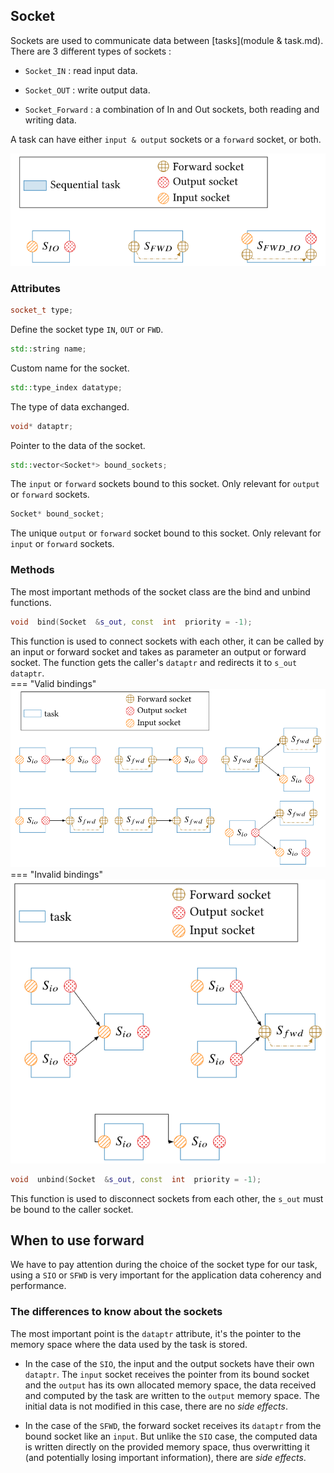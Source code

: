 ## Socket

Sockets are used to communicate data between [tasks](module & task.md). There are 3 different types of sockets :

- `Socket_IN` : read input data.

- `Socket_OUT` : write output data.

- `Socket_Forward` : a combination of In and Out sockets, both reading and writing data.

A task can have either `input & output` sockets or a `forward` socket, or both.

![Task with sockets!](./assets/task_sockets.svg)

### Attributes

```cpp
socket_t type;
```
Define the socket type `IN`, `OUT` or `FWD`.
```cpp
std::string name;
```
Custom name for the socket.
```cpp
std::type_index datatype;
```
The type of data exchanged.
```cpp
void* dataptr;
```
Pointer to the data of the socket.
```cpp
std::vector<Socket*> bound_sockets;
```
The `input` or `forward` sockets bound to this socket. Only relevant for `output` or `forward` sockets.
```cpp
Socket* bound_socket;
```
The unique `output` or `forward` socket bound to this socket. Only relevant for `input` or `forward` sockets.
### Methods
The most important methods of the socket class are the bind and unbind functions.

```cpp
void  bind(Socket  &s_out, const  int  priority = -1);
```
This function is used to connect sockets with each other, it can be called by an input or forward socket and takes as parameter an output or forward socket. The function gets the caller's `dataptr` and redirects it to `s_out dataptr`.  
=== "Valid bindings"
    ![Valid bind](./assets/bind_permission.svg)
=== "Invalid bindings"
    ![Invalid bind](./assets/invalid_bind.svg)

```cpp
void  unbind(Socket  &s_out, const  int  priority = -1);
```
This function is used to disconnect sockets from each other, the `s_out` must be bound to the caller socket.

## When to use forward
We have to pay attention during the choice of the socket type for our task, using a `SIO` or `SFWD` is very important for the application data coherency and performance. 
### The differences to know about the sockets

 The most important point is the `dataptr` attribute, it's the pointer to the memory space where the data used by the task is stored. 
 
 - In the case of the `SIO`, the input and the output sockets have their own `dataptr`. The `input` socket receives the pointer from its bound socket and the `output` has its own allocated memory space, the data received and computed by the task are written to the `output` memory space. The initial data is not modified in this case, there are no *side effects*.
 
 - In the case of the `SFWD`, the forward socket receives its `dataptr` from the bound socket like an `input`. But unlike the `SIO` case, the computed data is written directly on the provided memory space, thus overwritting it (and potentially losing important information), there are *side effects*.

